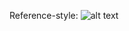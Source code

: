 Reference-style:
![alt text][logo]

[logo]: (https://github.com/Minecube1510/s4mpl3_m3m0ry/blob/main/btc_img/a01_GFB.png), "C"
